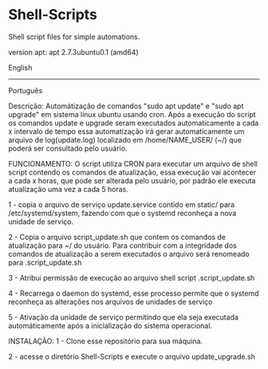 # Shell-Scripts
Shell script files for simple automations.

version apt: apt 2.7.3ubuntu0.1 (amd64)


English




____________________________________________________________________________________________

Português

Descrição: Automátização de comandos "sudo apt update" e "sudo apt upgrade" em sistema linux ubuntu usando cron.
Após a execução do script os comandos update e upgrade seram executados automaticamente a cada x intervalo de tempo 
essa automatização irá gerar automaticamente um arquivo de log(update.log) localizado em /home/NAME_USER/ (~/) que poderá ser consultado pelo usuário.

FUNCIONAMENTO: O script utiliza CRON para executar um arquivo de shell script contendo os comandos de atualização, essa execução vai acontecer a cada x horas, que pode ser alterada pelo usuário, por padrão ele executa atualização uma vez a cada 5 horas.

1 - copia o arquivo de serviço update.service contido em static/ para /etc/systemd/system, fazendo com que o systemd reconheça a nova unidade de serviço.

2 - Copia o arquivo script_update.sh que contem os comandos de atualização para ~/ do usuário. Para contribuir com a integridade dos comandos de atualização a serem executados o arquivo será renomeado para .script_update.sh

3 - Atribui permissão de execução ao arquivo shell script .script_update.sh

4 - Recarrega o daemon do systemd, esse processo permite que o systemd reconheça as alterações nos arquivos de unidades de serviço

5 - Ativação da unidade de serviço permitindo que ela seja executada automáticamente após a inicialização do sistema operacional.


INSTALAÇÃO: 
1 - Clone esse repositório para sua máquina.

2 - acesse o diretório Shell-Scripts e execute o arquivo update_upgrade.sh